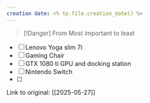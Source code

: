 ```yaml
---
creation date: <% tp.file.creation_date() %>
---
```


> [!Danger] From Most important to least
> 

- [ ] Lenovo Yoga slim 7i
- [ ] Gaming Chair
- [ ] GTX 1080 ti GPU and docking station
- [ ] Nintendo Switch
- [ ] 
Link to original: [[2025-05-27]]